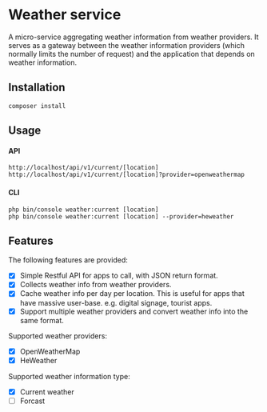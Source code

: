 Weather service
======================
A micro-service aggregating weather information from weather providers.
It serves as a gateway between the weather information providers (which normally limits the number of request) and the application that depends on weather information.

## Installation
```
composer install
```
## Usage

#### API
```
http://localhost/api/v1/current/[location]
http://localhost/api/v1/current/[location]?provider=openweathermap
```
#### CLI
```
php bin/console weather:current [location]
php bin/console weather:current [location] --provider=heweather
```

## Features
The following features are provided:
 - [x] Simple Restful API for apps to call, with JSON return format.
 - [x] Collects weather info from weather providers.
 - [x] Cache weather info per day per location. This is useful for apps that have massive user-base. e.g. digital signage, tourist apps.
 - [x] Support multiple weather providers and convert weather info into the same format.

Supported weather providers:
 - [x] OpenWeatherMap
 - [x] HeWeather

Supported weather information type:
 - [x] Current weather
 - [ ] Forcast
